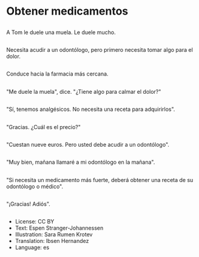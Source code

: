 # Obtener medicamentos

##
A Tom le duele una muela. Le duele mucho.

##
Necesita acudir a un odontólogo, pero primero necesita tomar algo para el dolor.

##
Conduce hacia la farmacia más cercana.

##
"Me duele la muela", dice. "¿Tiene algo para calmar el dolor?"

##
"Sí, tenemos analgésicos. No necesita una receta para adquirirlos".

##
"Gracias. ¿Cuál es el precio?"

##
"Cuestan nueve euros. Pero usted debe acudir a un odontólogo".

##
"Muy bien, mañana llamaré a mi odontólogo en la mañana".

##
"Si necesita un medicamento más fuerte, deberá obtener una receta de su odontólogo o médico".

##
"¡Gracias! Adiós".

##
* License: CC BY
* Text: Espen Stranger-Johannessen
* Illustration: Sara Rumen Krotev
* Translation: Ibsen Hernandez
* Language: es
